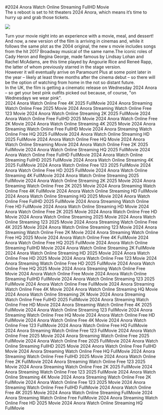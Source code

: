 #2024 Anora Watch Online Streaming FullHD Movie  
The s reboot is set to hit theaters 2024 Anora, which means it’s time to hurry up and grab those tickets.  
  
[![](https://i.imgur.com/qSNzIqt.png)](https://movie.rssnews.media/uurdcUF.php)  
  
Turn your movie night into an experience with a movie, meal, and dessert!  
And now, a new version of the film is arriving in cinemas and, while it follows the same plot as the 2004 original, the new s movie includes songs from the hit 2017 Broadway musical of the same name.The iconic roles of Cady Heron and Regina George, made famous by Lindsay Lohan and Rachel McAdams, are this time played by Angourie Rice and Reneé Rapp, the latter of whom previously starred in the stage version.  
However it will eventually arrive on Paramount Plus at some point later in the year – likely at least three months after the cinema debut – so there will be the option of watching from home in the not so distant future.  
In the UK, the film is getting a cinematic release on Wednesday 2024 Anora – so get your best pink outfits picked out because, of course, "on Wednesdays we wear pink".  
2024 Anora Watch Online Free 4K 2025 FullMovie
2024 Anora Streaming Watch Online Free 2025 Movie
2024 Anora Streaming Watch Online Free 123 Movie
2024 Anora Watch Online Streaming 2K 2025 FullMovie
2024 Anora Watch Online Free FullHD 2025 Movie
2024 Anora Watch Online Free 2K Movie
2024 Anora Watch Online Streaming 4K 2025 Movie
2024 Anora Streaming Watch Online Free FullHD Movie
2024 Anora Streaming Watch Online Free HQ 2025 FullMovie
2024 Anora Watch Online Streaming HD 2025 FullMovie
2024 Anora Watch Online Free HQ Movie
2024 Anora Watch Online Streaming Movie
2024 Anora Watch Online Free 2K 2025 FullMovie
2024 Anora Watch Online Streaming HQ 2025 FullMovie
2024 Anora Watch Online Free FullHD FullMovie
2024 Anora Watch Online Streaming FullHD 2025 FullMovie
2024 Anora Watch Online Streaming 4K 2025 FullMovie
2024 Anora Watch Online Free 123 2025 FullMovie
2024 Anora Watch Online Free HD 2025 FullMovie
2024 Anora Watch Online Streaming 4K FullMovie
2024 Anora Watch Online Streaming 2025 FullMovie
2024 Anora Watch Online Streaming 2K 2025 Movie
2024 Anora Streaming Watch Online Free 2K 2025 Movie
2024 Anora Streaming Watch Online Free 4K FullMovie
2024 Anora Watch Online Streaming HD FullMovie
2024 Anora Watch Online Streaming HQ 2025 Movie
2024 Anora Watch Online Free FullHD 2025 FullMovie
2024 Anora Streaming Watch Online Free HD FullMovie
2024 Anora Watch Online Streaming HD Movie
2024 Anora Watch Online Free 2K 2025 Movie
2024 Anora Watch Online Free HD Movie
2024 Anora Watch Online Streaming 2025 Movie
2024 Anora Watch Online Streaming 123 2025 Movie
2024 Anora Streaming Watch Online Free 4K 2025 Movie
2024 Anora Watch Online Streaming 123 Movie
2024 Anora Streaming Watch Online Free 2K Movie
2024 Anora Streaming Watch Online Free HQ 2025 Movie
2024 Anora Watch Online Free 4K FullMovie
2024 Anora Watch Online Free HQ 2025 FullMovie
2024 Anora Watch Online Streaming FullHD Movie
2024 Anora Watch Online Streaming 2K FullMovie
2024 Anora Watch Online Streaming HD 2025 Movie
2024 Anora Watch Online Free HD 2025 Movie
2024 Anora Watch Online Free 123 Movie
2024 Anora Streaming Watch Online Free HD 2025 FullMovie
2024 Anora Watch Online Free HQ 2025 Movie
2024 Anora Streaming Watch Online Free Movie
2024 Anora Watch Online Free Movie
2024 Anora Watch Online Streaming FullHD FullMovie
2024 Anora Watch Online Streaming 123 2025 FullMovie
2024 Anora Watch Online Free FullMovie
2024 Anora Streaming Watch Online Free 4K Movie
2024 Anora Watch Online Streaming HQ Movie
2024 Anora Watch Online Streaming 2K Movie
2024 Anora Streaming Watch Online Free FullHD 2025 FullMovie
2024 Anora Streaming Watch Online Free HD Movie
2024 Anora Streaming Watch Online Free 4K 2025 FullMovie
2024 Anora Watch Online Streaming 123 FullMovie
2024 Anora Streaming Watch Online Free HQ Movie
2024 Anora Watch Online Free HD FullMovie
2024 Anora Watch Online Free 4K Movie
2024 Anora Watch Online Free 123 FullMovie
2024 Anora Watch Online Free HQ FullMovie
2024 Anora Streaming Watch Online Free 123 FullMovie
2024 Anora Watch Online Free 2025 Movie
2024 Anora Streaming Watch Online Free 2025 FullMovie
2024 Anora Watch Online Free 2025 FullMovie
2024 Anora Watch Online Streaming FullHD 2025 Movie
2024 Anora Watch Online Free FullHD Movie
2024 Anora Streaming Watch Online Free HQ FullMovie
2024 Anora Streaming Watch Online Free FullHD 2025 Movie
2024 Anora Watch Online Free 2K FullMovie
2024 Anora Streaming Watch Online Free 123 2025 Movie
2024 Anora Streaming Watch Online Free 2K 2025 FullMovie
2024 Anora Streaming Watch Online Free 123 2025 FullMovie
2024 Anora Watch Online Streaming 4K Movie
2024 Anora Streaming Watch Online Free 2K FullMovie
2024 Anora Watch Online Free 123 2025 Movie
2024 Anora Streaming Watch Online Free FullHD FullMovie
2024 Anora Watch Online Free 4K 2025 Movie
2024 Anora Watch Online Streaming FullMovie
2024 Anora Streaming Watch Online Free FullMovie
2024 Anora Streaming Watch Online Free HD 2025 Movie
2024 Anora Watch Online Streaming HQ FullMovie